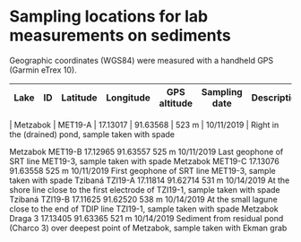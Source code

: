 # Sampling locations for lab measurements on sediments
Geographic coordinates (WGS84) were measured with a handheld GPS (Garmin eTrex 10).

| Lake | ID | Latitude | Longitude | GPS altitude | Sampling date | Description |
| --- | --- | --- | --- | --- | --- | --- |

| Metzabok | MET19-A | 17.13017 |	91.63568 | 523 m | 10/11/2019 | Right in the (drained) pond, sample taken with spade

Metzabok	MET19-B		17.12965	91.63557	525 m			10/11/2019			Last geophone of SRT line MET19-3, sample taken with spade
Metzabok	MET19-C		17.13076	91.63558	525 m			10/11/2019			First geophone of SRT line MET19-3, sample taken with spade
Tzibaná		TZI19-A 	17.11814	91.62714	531 m			10/14/2019			At the shore line close to the first electrode of TZI19-1, sample taken with spade
Tzibaná 	TZI19-B		17.11625	91.62520	538 m			10/14/2019			At the small lagune close to the end of TDIP line TZI19-1, sample taken with spade
Metzabok	Draga 3		17.13405	91.63365	521 m			10/14/2019			Sediment from residual pond (Charco 3) over deepest point of Metzabok, sample taken with Ekman grab
